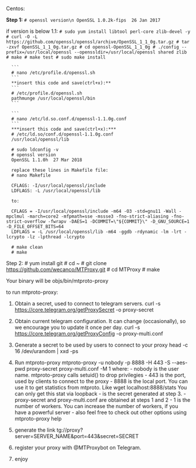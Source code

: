 Centos:

  **Step 1:**
    ```
    # openssl version\n
    OpenSSL 1.0.2k-fips  26 Jan 2017
    ```
 
   if version is below 1.1:
      ```
      # sudo yum install libtool perl-core zlib-devel -y
      # curl -O -L https://github.com/openssl/openssl/archive/OpenSSL_1_1_0g.tar.gz
      # tar -zxvf OpenSSL_1_1_0g.tar.gz
      # cd openssl-OpenSSL_1_1_0g
      # ./config --prefix=/usr/local/openssl --openssldir=/usr/local/openssl shared zlib
      # make
      # make test
      # sudo make install
      ```

      ```
      # nano /etc/profile.d/openssl.sh
      ```
      **insert this code and save(ctrl+x):**
      ```
      # /etc/profile.d/openssl.sh
      pathmunge /usr/local/openssl/bin
      ```

      ```
      # nano /etc/ld.so.conf.d/openssl-1.1.0g.conf
      ```
      ***insert this code and save(ctrl+x):***
      # /etc/ld.so/conf.d/openssl-1.1.0g.conf
      /usr/local/openssl/lib

      # sudo ldconfig -v
      # openssl version
      OpenSSL 1.1.0h  27 Mar 2018

      replace these lines in Makefile file:
      # nano Makefile

      CFLAGS: -I/usr/local/openssl/include
      LDFLAGS: -L /usr/local/openssl/lib

      to:

      CFLAGS = -I/usr/local/openssl/include -m64 -O3 -std=gnu11 -Wall -mpclmul -march=core2 -mfpmath=sse -mssse3 -fno-strict-aliasing -fno-strict-overflow -fwrapv -DAES=1 -DCOMMIT=\"${COMMIT}\" -D_GNU_SOURCE=1 -D_FILE_OFFSET_BITS=64
      LDFLAGS = -L /usr/local/openssl/lib -m64 -ggdb -rdynamic -lm -lrt -lcrypto -lz -lpthread -lcrypto

      # make clean
      # make
 
  Step 2:
    # yum install git
    # cd ~
    # git clone https://github.com/wecanco/MTProxy.git
    # cd MTProxy
    # make

 Your binary will be objs/bin/mtproto-proxy

to run mtproto-proxy:
  1. Obtain a secret, used to connect to telegram servers. 
  curl -s https://core.telegram.org/getProxySecret -o proxy-secret

  2. Obtain current telegram configuration. It can change (occasionally), so we encourage you to update it once per day.
  curl -s https://core.telegram.org/getProxyConfig -o proxy-multi.conf

  3. Generate a secret to be used by users to connect to your proxy
  head -c 16 /dev/urandom | xxd -ps

  4. Run mtproto-proxy
        mtproto-proxy -u nobody -p 8888 -H 443 -S <secret> --aes-pwd proxy-secret proxy-multi.conf -M 1
  where:
          - nobody is the user name. mtproto-proxy calls setuid() to drop privilegies
          - 443 is the port, used by clients to connect to the proxy
          - 8888 is the local port. You can use it to get statistics from mtproto. Like wget localhost:8888/stats
            You can only get this stat via loopback
          - <secret> is the secret generated at step 3. 
          - proxy-secret and proxy-multi.conf are obtained at steps 1 and 2
          - 1 is the number of workers. You can increase the number of workers, if you have a powerful server
          - also feel free to check out other options using mtproto-proxy help 
             

  5. generate the  link tg://proxy?server=SERVER_NAME&port=443&secret=SECRET

  6.  register your proxy with @MTProxybot on Telegram.

  7. enjoy
